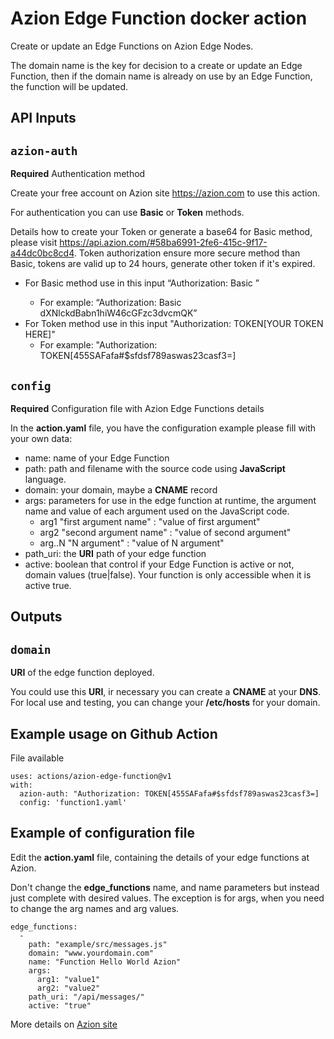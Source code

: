 # Azion Edge Function docker action

Create or update an Edge Functions on Azion Edge Nodes.

The domain name is the key for decision to a create or update an Edge Function, then if the domain name is already on use by an Edge Function, the function will be updated.


## API Inputs

## `azion-auth`

**Required** Authentication method

Create your free account on Azion site https://azion.com to use this action.

For authentication you can use __Basic__ or __Token__ methods.

Details how to create your Token or generate a base64 for Basic method, please visit https://api.azion.com/#58ba6991-2fe6-415c-9f17-a44dc0bc8cd4. Token authorization ensure more secure method than Basic, tokens are valid up to 24 hours, generate other token if it's expired.

* For Basic method use in this input “Authorization: Basic <YOUR BASE64 HERE>” 
  * For example: “Authorization: Basic dXNlckdBabn1hiW46cGFzc3dvcmQK”
* For Token method use in this input "Authorization: TOKEN[YOUR TOKEN HERE]"
  * For example: "Authorization: TOKEN[455SAFafa#$sfdsf789aswas23casf3=]

## `config`

**Required** Configuration file with Azion Edge Functions details

In the __action.yaml__ file, you have the configuration example please fill with your own data:
* name: name of your Edge Function
* path: path and filename with the source code using __JavaScript__ language.
* domain: your domain, maybe a __CNAME__ record
* args: parameters for use in the edge function at runtime, the argument name and value of each argument used on the JavaScript code.
  * arg1 "first argument name" : "value of first argument"
  * arg2 "second argument name" : "value of second argument" 	
  * arg..N "N argument" : "value of N argument" 
* path_uri: the __URI__ path of your edge function
* active: boolean that control if your Edge Function is active or not, domain values (true|false). Your function is only accessible when it is active true.


## Outputs

## `domain`

__URI__ of the edge function deployed.

You could use this __URI__, ir necessary you can create a __CNAME__ at your __DNS__. For local use and testing, you can change your __/etc/hosts__ for your domain.


## Example usage on Github Action

File available

```
uses: actions/azion-edge-function@v1
with:
  azion-auth: "Authorization: TOKEN[455SAFafa#$sfdsf789aswas23casf3=]
  config: 'function1.yaml'
```

## Example of configuration file

Edit the __action.yaml__ file, containing the details of your edge functions at Azion.

Don't change the __edge_functions__ name, and name parameters but instead just complete with desired values. The exception is for args, when you need to change the arg names and arg values.
```
edge_functions:
  -
    path: "example/src/messages.js"
    domain: "www.yourdomain.com"
    name: "Function Hello World Azion"
    args: 
      arg1: "value1"
      arg2: "value2"
    path_uri: "/api/messages/"
    active: "true"
```

More details on [Azion site](www.azion.com)

